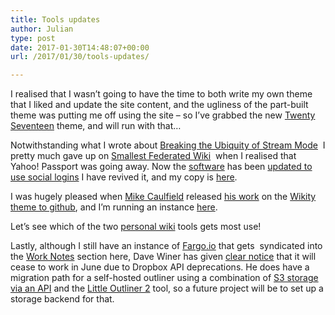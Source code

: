```yaml
---
title: Tools updates
author: Julian
type: post
date: 2017-01-30T14:48:07+00:00
url: /2017/01/30/tools-updates/

---
```

I realised that I wasn&#8217;t going to have the time to both write my own theme that I liked and update the site content, and the ugliness of the part-built theme was putting me off using the site &#8211; so I&#8217;ve grabbed the new [Twenty Seventeen][1] theme, and will run with that&#8230;

Notwithstanding what I wrote about [Breaking the Ubiquity of Stream Mode][2]  I pretty much gave up on [Smallest Federated Wiki][3]  when I realised that Yahoo! Passport was going away. Now the [software][4] has been [updated to use social logins][5] I have revived it, and my copy is [here][6].

I was hugely pleased when [Mike Caulfield][7] released [his work][8] on the [Wikity theme to github][9], and I&#8217;m running an instance [here][10].

Let&#8217;s see which of the two [personal wiki][11] tools gets most use!

Lastly, although I still have an instance of [Fargo.io][12] that gets  syndicated into the [Work Notes][13] section here, Dave Winer has given [clear notice][14] that it will cease to work in June due to Dropbox API deprecations. He does have a migration path for a self-hosted outliner using a combination of [S3 storage via an API][15] and the [Little Outliner 2][16] tool, so a future project will be to set up a storage backend for that.

&nbsp;

&nbsp;

&nbsp;

 [1]: http://2017.wordpress.net/
 [2]: https://www.synesthesia.co.uk/2016/02/11/breaking-the-ubiquity-of-stream-mode/
 [3]: http://fed.wiki.org/view/welcome-visitors
 [4]: https://github.com/fedwiki/
 [5]: https://github.com/fedwiki/wiki-security-passportjs/blob/master/docs/configuration.md
 [6]: http://wiki.synesthesia.co.uk/
 [7]: https://hapgood.us/about/
 [8]: https://hapgood.us/?s=wikity
 [9]: https://github.com/michaelarthurcaulfield/wikity-zero
 [10]: http://wikity.synesthesia.co.uk/
 [11]: https://en.wikipedia.org/wiki/Personal_wiki
 [12]: http://fargo.io/
 [13]: /worknotes/
 [14]: http://scripting.com/2016/08/24/fargoTimesOutOnJune2017.html
 [15]: https://github.com/scripting/nodeStorage
 [16]: http://littleoutliner.com/